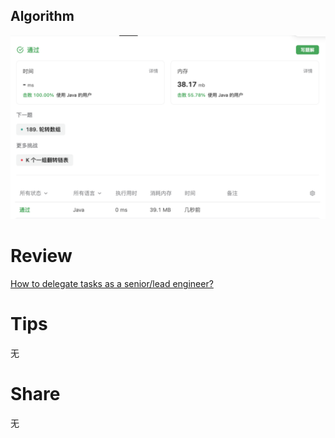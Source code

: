 ## Algorithm
![yueqingming-2023-08-06-lc](../../../images/temp/yueqingming-2023-08-06-lc.png)

# Review
[How to delegate tasks as a senior/lead engineer?](https://medium.com/@iorilan/how-to-delegate-tasks-as-a-senior-lead-engineer-ad5136eb68a0)


# Tips
无

# Share
无 